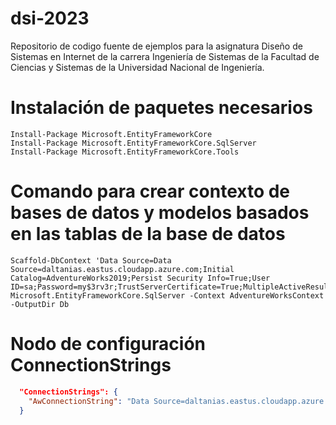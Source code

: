 # dsi-2023
Repositorio de codigo fuente de ejemplos para la asignatura Diseño de Sistemas en Internet de la carrera Ingeniería de Sistemas de la Facultad de Ciencias y Sistemas de la Universidad Nacional de Ingeniería.

# Instalación de paquetes necesarios
```
Install-Package Microsoft.EntityFrameworkCore
Install-Package Microsoft.EntityFrameworkCore.SqlServer
Install-Package Microsoft.EntityFrameworkCore.Tools
```

# Comando para crear contexto de bases de datos y modelos basados en las tablas de la base de datos
```
Scaffold-DbContext 'Data Source=Data Source=daltanias.eastus.cloudapp.azure.com;Initial Catalog=AdventureWorks2019;Persist Security Info=True;User ID=sa;Password=my$3rv3r;TrustServerCertificate=True;MultipleActiveResultSets=true' Microsoft.EntityFrameworkCore.SqlServer -Context AdventureWorksContext -OutputDir Db
```

# Nodo de configuración ConnectionStrings
```JSON
  "ConnectionStrings": {
    "AwConnectionString": "Data Source=daltanias.eastus.cloudapp.azure.com;Initial Catalog=AdventureWorks2019;Persist Security Info=True;User ID=sa;Password=my$3rv3r;TrustServerCertificate=True;MultipleActiveResultSets=true"
  }
```
